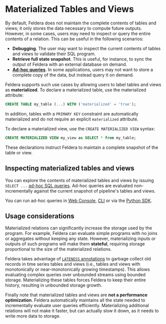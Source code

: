 # Materialized Tables and Views

By default, Feldera does not maintain the complete contents of tables and views; it only
stores the data necessary to compute future outputs. However, in some cases, users
may need to inspect or query the entire contents of a relation.  This can
be useful in the following scenarios:

* **Debugging**. The user may want to inspect the current contents of tables and views
  to validate their SQL program.
* **Retrieve full state snapshot**.  This is useful, for instance, to sync the output of Feldera with an external
  database on demand.
* [**Ad-hoc queries**](/sql/ad-hoc).  In some applications, users may not want to store a complete copy of the data,
  but instead query it on demand.

Feldera supports such use cases by allowing users to label tables and views as **materialized**.
To declare a materialized table, use the materialized attribute:

```sql
CREATE TABLE my_table (...) WITH ('materialized' = 'true');
```

In addition, tables with a `PRIMARY KEY` constraint are automatically materialized
and do not require an explicit `materialized` attribute.

To declare a materialized view, use the `CREATE MATERIALIZED VIEW` syntax:

```sql
CREATE MATERIALIZED VIEW my_view as SELECT * from my_table;
```

These declarations instruct Feldera to maintain a complete snapshot of the table or view.

## Inspecting materialized tables and views

You can explore the contents of materialized tables and views by issuing `SELECT ...` [ad-hoc SQL queries](/sql/ad-hoc).
Ad-hoc queries are evaluated non-incrementally against the current snapshot of pipeline's tables and views.

You can run ad-hoc queries in [Web Console](/sql/ad-hoc#feldera-web-console), [CLI](/sql/ad-hoc#feldera-cli) or via the [Python SDK](/sql/ad-hoc#feldera-python-sdk).

## Usage considerations

Materialized relations can significantly increase the storage used by the program.
For example, Feldera can evaluate simple programs with no joins or aggregates without keeping
any state.  However, materializing inputs or outputs of such programs will make them
**stateful**, requiring storage proportional to the size of the materialized
relations.

Feldera takes advantage of [`LATENESS` annotations](streaming.md#lateness-expressions)
to garbage collect old records in time series tables and views (i.e., tables and views with
monotonically or near-monotonically growing timestamps).  This allows evaluating complex queries
over unbounded streams using bounded storage.  Materializing these tables forces Feldera to keep
their entire history, resulting in unbounded storage growth.

Finally note that materialized tables and views are **not a performance optimization**.
Feldera automatically maintains all the state needed to incrementally evaluate user queries
efficiently.  Materializing additional relations will not make it faster, but can actually
slow it down, as it needs to write more data to storage.
